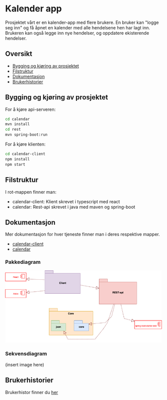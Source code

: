 # Kalender app

Prosjektet vårt er en kalender-app med flere brukere. En bruker kan "logge seg inn" og få åpnet en kalender med alle hendelsene hen har lagt inn. Brukeren kan også legge inn nye hendelser, og oppdatere ekisterende hendelser.

## Oversikt

- [Bygging og kjøring av prosjektet](##bygging-og-kjøring-av-prosjektet)
- [Filstruktur](##filstruktur)
- [Dokumentasjon](##dokumentasjon)
- [Brukerhistorier](##brukerhistorier)

## Bygging og kjøring av prosjektet

For å kjøre api-serveren:

```bash
cd calendar
mvn install
cd rest
mvn spring-boot:run
```

For å kjøre klienten:

```bash
cd calendar-client
npm install
npm start
```

## Filstruktur

I rot-mappen finner man:

- calendar-client: Klient skrevet i typescript med react
- calendar: Rest-api skrevet i java med maven og spring-boot

## Dokumentasjon

Mer dokumentasjon for hver tjeneste finner man i deres respektive mapper.

- [calendar-client](./calendar-client/README.md)
- [calendar](./calendar/README.md)

### Pakkediagram

![Pakkediagram](./docs/resources/package_diagram.png)

### Sekvensdiagram

(insert image here)

## Brukerhistorier

Brukerhistor finner du [her](./docs/resources/brukerhistorier.md)
